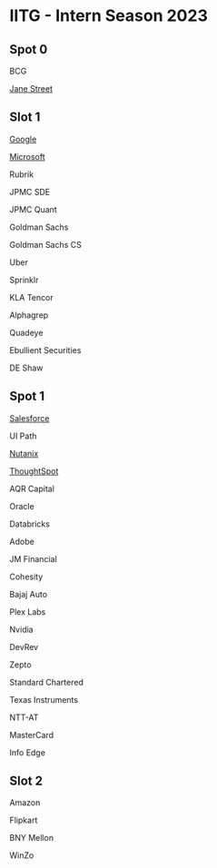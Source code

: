 # IITG - Intern Season 2023

## Spot 0

BCG

[Jane Street](./Jane%20Street/)

## Slot 1

[Google](./Google/)

[Microsoft](./Microsoft/)

Rubrik

JPMC SDE

JPMC Quant

Goldman Sachs 

Goldman Sachs CS

Uber

Sprinklr

KLA Tencor

Alphagrep

Quadeye

Ebullient Securities

DE Shaw

## Spot 1

[Salesforce](./Salesforce/)

UI Path

[Nutanix](./Nutanix/)

[ThoughtSpot](./ThoughtSpot/)

AQR Capital

Oracle

Databricks

Adobe

JM Financial

Cohesity

Bajaj Auto

Plex Labs

Nvidia

DevRev

Zepto

Standard Chartered

Texas Instruments

NTT-AT

MasterCard

Info Edge

## Slot 2

Amazon

Flipkart

BNY Mellon

WinZo